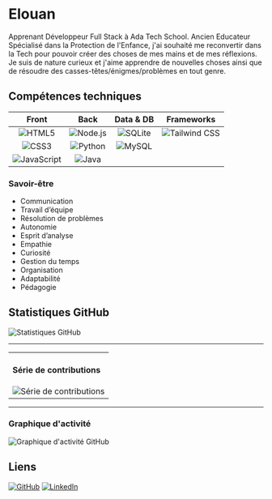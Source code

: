 # Elouan

Apprenant Développeur Full Stack à Ada Tech School. Ancien Educateur Spécialisé dans la Protection de l'Enfance, j'ai souhaité me reconvertir dans la Tech pour pouvoir créer des choses de mes mains et de mes réflexions. Je suis de nature curieux et j'aime apprendre de nouvelles choses ainsi que de résoudre des casses-têtes/énigmes/problèmes en tout genre.

## Compétences techniques

| Front  | Back  | Data & DB | Frameworks |
|:---:|:---:|:---:|:---:|
| <img alt="HTML5" src="https://img.shields.io/badge/HTML5-E34F26?style=flat&logo=html5&logoColor=white" />  | <img alt="Node.js" src="https://img.shields.io/badge/Node.js-339933?style=flat&logo=nodedotjs&logoColor=white" />  | <img alt="SQLite" src="https://img.shields.io/badge/SQLite-003B57?style=flat&logo=sqlite&logoColor=white" />  | <img alt="Tailwind CSS" src="https://img.shields.io/badge/Tailwind%20CSS-38B2AC?style=flat&logo=tailwindcss&logoColor=white" /> |
| <img alt="CSS3" src="https://img.shields.io/badge/CSS3-1572B6?style=flat&logo=css3&logoColor=white" />  | <img alt="Python" src="https://img.shields.io/badge/Python-3776AB?style=flat&logo=python&logoColor=white" />  | <img alt="MySQL" src="https://img.shields.io/badge/MySQL-4479A1?style=flat&logo=mysql&logoColor=white" />  | 
| <img alt="JavaScript" src="https://img.shields.io/badge/JavaScript-F7DF1E?style=flat&logo=javascript&logoColor=white" />  | <img alt="Java" src="https://img.shields.io/badge/Java-007396?style=flat&logo=coffeescript&logoColor=white" />  | 

<td>
<h3>Savoir-être</h3>
<ul>
<li>Communication</li>
<li>Travail d’équipe</li>
<li>Résolution de problèmes</li>
<li>Autonomie</li>
<li>Esprit d’analyse</li>
<li>Empathie</li>
<li>Curiosité</li>
<li>Gestion du temps</li>
<li>Organisation</li>
<li>Adaptabilité</li>
<li>Pédagogie</li>
</ul>
</td>
</tr></table>

## Statistiques GitHub
![Statistiques GitHub](https://github-readme-stats.vercel.app/api?username=DwoDwoS&show_icons=true&theme=tokyonight)

---

<table><tr>
<td valign="top">
<h4>Série de contributions</h4>
<img alt="Série de contributions" src="https://streak-stats.demolab.com?user=DwoDwoS&theme=dracula&hide_border=true" />
</td>
</tr></table>

---

### Graphique d'activité
![Graphique d'activité GitHub](https://github-readme-activity-graph.vercel.app/graph?username=DwoDwoS&theme=dracula)

## Liens
[![GitHub](https://img.shields.io/badge/GitHub-181717?logo=github&logoColor=white)](https://github.com/DwoDwoS/)
[![LinkedIn](https://img.shields.io/badge/LinkedIn-0A66C2?logo=linkedin&logoColor=white)](https://www.linkedin.com/in/elouan-gauriaud/)
